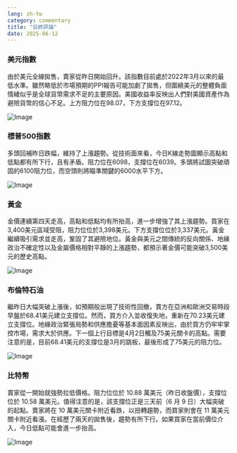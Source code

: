 ```yaml
---
lang: zh-tw
category: commentary
title: "日終評論"
date: 2025-06-12
---
```


### 美元指數

由於美元全線拋售，賣家從昨日開始回升。該指數目前處於2022年3月以來的最低水準。雖然略低於市場預期的PPI報告可能加劇了拋售，但圍繞美元的整體負面情緒似乎是全球貨幣需求不足的主要原因。美國收益率反映出人們對美國資產作為避險貨幣的信心不足。上方阻力位在98.07，下方支撐位在97.12。

![Image](https://markleighedu.github.io/img/Jun-2025/12-Jun-2025/price.jpg)

### 標普500指數

多頭回補昨日跌幅，維持了上漲趨勢。從技術面來看，今日K線走勢圖顯示高點和低點都有所下行，且有矛盾。阻力位在6098，支撐位在6039。多頭將試圖突破頑固的6100阻力位，而空頭則將瞄準關鍵的6000水平下方。

![Image](https://markleighedu.github.io/img/Jun-2025/12-Jun-2025/sp500.jpg)

### 黃金

金價連續第四天走高，高點和低點均有所抬高，進一步增強了其上漲趨勢。買家在3,400美元區域受阻，阻力位位於3,398美元。下方支撐位位於3,337美元。黃金繼續吸引需求並走高，鞏固了其避險地位。黃金與美元之間傳統的反向關係、地緣政治不確定性以及金屬價格相對平靜的上漲趨勢，都預示著金價可能突破3,500美元的歷史高點。

![Image](https://markleighedu.github.io/img/Jun-2025/12-Jun-2025/gold.jpg)

### 布倫特石油

繼昨日大幅突破上漲後，如預期般出現了技術性回撤，賣方在亞洲和歐洲交易時段早盤於68.41美元建立支撐位。然而，買方介入並收復失地，重新在70.23美元建立支撐位。地緣政治緊張局勢和供應擔憂等基本面因素反映出，由於買方仍牢牢掌控市場，需求大於供應。下一個上行目標是4月2日觸及75美元關卡的高點。需要注意的是，目前68.41美元的支撐位是3月的跳板，最後形成了75美元的阻力位。

![Image](https://markleighedu.github.io/img/Jun-2025/12-Jun-2025/brentoil.jpg)

### 比特幣

賣家從一開始就強勢拉低價格。阻力位位於 10.88 萬美元（昨日收盤價），支撐位位於 10.58 萬美元。值得注意的是，該支撐位正是三天前（6 月 9 日）大幅突破的起點。賣家將在 10 萬美元關卡附近看跌，以扭轉趨勢，而買家則會在 11 萬美元關卡附近看漲。在經歷了兩天的拋售後，趨勢有所下行。如果買家在當前價位介入，今日低點可能會進一步抬高。

![Image](https://markleighedu.github.io/img/Jun-2025/12-Jun-2025/bitcoin.jpg)

